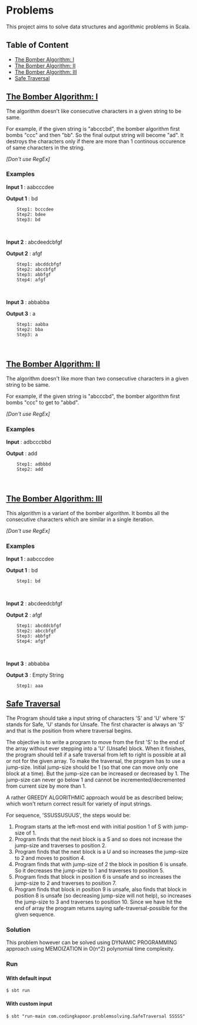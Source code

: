 # Problems
This project aims to solve data structures and agorithmic problems in Scala.

## Table of Content
- [The Bomber Algorithm: I](https://github.com/codingkapoor/solve-for-x/tree/master/scala/problems#the-bomber-algorithm-i)
- [The Bomber Algorithm: II](https://github.com/codingkapoor/solve-for-x/tree/master/scala/problems#the-bomber-algorithm-ii)
- [The Bomber Algorithm: III](https://github.com/codingkapoor/solve-for-x/tree/master/scala/problems#the-bomber-algorithm-iii)
- [Safe Traversal](https://github.com/codingkapoor/solve-for-x/tree/master/scala/problems#safe-traversal)

## [The Bomber Algorithm: I](https://github.com/codingkapoor/solve-for-x/blob/master/scala/problems/src/main/scala/com/codingkapoor/problemsolving/BomberI.scala)
The algorithm doesn't like consecutive characters in a given string to be same. 

For example, if the given string is "abcccbd", the bomber algorithm first bombs "ccc" and then "bb". So the final output string will become "ad". It destroys the characters only if there are more than 1 continous occurence of same characters in the string.

*[Don't use RegEx]*

### Examples

**Input 1** : aabcccdee

**Output 1** : bd
```
	Step1: bcccdee
	Step2: bdee
	Step3: bd
```
<br/>

**Input 2** : abcdeedcbfgf

**Output 2** : afgf

```
	Step1: abcddcbfgf
	Step2: abccbfgf
	Step3: abbfgf
	Step4: afgf
```
<br/>

**Input 3** : abbabba

**Output 3** : a

```
	Step1: aabba
	Step2: bba
	Step3: a
```
<br/>

## [The Bomber Algorithm: II](https://github.com/codingkapoor/solve-for-x/blob/master/scala/problems/src/main/scala/com/codingkapoor/problemsolving/BomberII.scala)
The algorithm doesn't like more than two consecutive characters in a given string to be same. 

For example, if the given string is "abcccbd", the bomber algorithm first bombs "ccc" to get to "abbd".

*[Don't use RegEx]*

### Examples

**Input** : adbcccbbd

**Output** : add
```
	Step1: adbbbd
	Step2: add
```

<br/>

##  [The Bomber Algorithm: III](https://github.com/codingkapoor/solve-for-x/blob/master/scala/problems/src/main/scala/com/codingkapoor/problemsolving/BomberIII.scala)
This algorithm is a variant of the bomber algorithm. It bombs all the consecutive characters which are similar in a single iteration.

*[Don't use RegEx]*

### Examples

**Input 1** : aabcccdee

**Output 1** : bd

```
	Step1: bd
```
<br/>

**Input 2** : abcdeedcbfgf

**Output 2** : afgf

```
	Step1: abcddcbfgf
	Step2: abccbfgf
	Step3: abbfgf
	Step4: afgf
```

<br/>

**Input 3** : abbabba

**Output 3** : Empty String

```
	Step1: aaa
```

## [Safe Traversal](https://github.com/codingkapoor/solve-for-x/blob/master/scala/problems/src/main/scala/com/codingkapoor/problemsolving/SafeTraversal.scala)

The Program should take a input string of characters 'S' and 'U' where 'S' stands for Safe, 'U' stands for Unsafe. The first character is always an 'S' and that is the position from where traversal begins. 

The objective is to write a program to move from the first 'S' to the end of the array without ever stepping into a 'U' (Unsafe) block. When it finishes, the program should tell if a safe traversal from left to right is possible at all or not for the given array. To make the traversal, the program has to use a jump-size. Initial jump-size should be 1 (so that one can move only one block at a time). But the jump-size can be increased or decreased by 1. The jump-size can never go below 1 and cannot be incremented/decremented from current size by more than 1.

A rather GREEDY ALGORITHMIC approach would be as described below; which won't return correct result for variety of input strings.

For sequence, 'SSUSSUSUUS', the steps would be:

1. Program starts at the left-most end with initial position 1 of S with jump-size of 1.
2. Program finds that the next block is a S and so does not increase the jump-size and traverses to position 2.
3. Program finds that the next block is a U and so increases the jump-size to 2 and moves to position 4.
4.  Program finds that with jump-size of 2 the block in position 6 is unsafe. So it decreases the jump-size to 1 and traverses to position 5.
5. Program finds that block in position 6 is unsafe and so increases the jump-size to 2 and traverses to position 7.
6. Program finds that block in position 9 is unsafe, also finds that block in position 8 is unsafe (so decreasing jump-size will not help), so increases the jump-size to 3 and traverses to position 10. Since we have hit the end of array the program returns saying safe-traversal-possible for the given sequence.

### Solution
This problem however can be solved using DYNAMIC PROGRAMMING approach using MEMOIZATION in O(n^2) polynomial time complexity.

### Run
#### With default input

```
$ sbt run
```

#### With custom input

```
$ sbt "run-main com.codingkapoor.problemsolving.SafeTraversal SSSSS"
```

